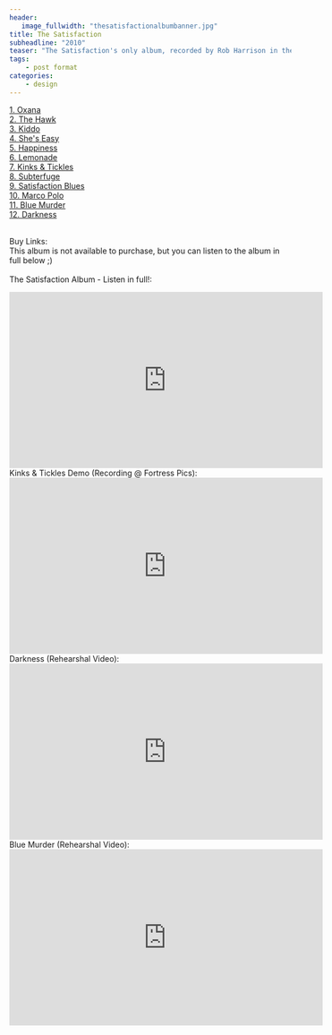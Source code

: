 ```yaml
---
header:
   image_fullwidth: "thesatisfactionalbumbanner.jpg"
title: The Satisfaction
subheadline: "2010"
teaser: "The Satisfaction's only album, recorded by Rob Harrison in the legnedary Fortress Studios, London, Sam Harrison, George Dyson & Ben Mathews set out to record an album of Sam's teenage rock songs. Tracked in just one day, vocals  were then added in Rob's flat. Only fifty copies were ever made, and up to now it's almost unheard..."
tags:
    - post format
categories:
    - design 
---
```

<!--more-->
 <a href="https://youtu.be/Mkpo5tnKkok">1. Oxana</a><br>
 <a href="https://youtu.be/vJAWt7MCrkE">2. The Hawk</a><br>
 <a href="https://youtu.be/-l-UjBN_NJ4">3. Kiddo</a><br>
 <a href="https://youtu.be/aZeal6O40uE">4. She's Easy</a><br>
 <a href="https://youtu.be/sC91etyLdLI">5. Happiness</a><br>
  <a href="https://youtu.be/WSEHDA9i908">6. Lemonade</a><br>
  <a href="https://youtu.be/x5LghONf27s">7. Kinks & Tickles</a><br>
  <a href="https://youtu.be/vOxALcpE_Ag">8. Subterfuge</a><br>
  <a href="https://youtu.be/47A6TSc5V0Y">9. Satisfaction Blues</a><br>
  <a href="https://youtu.be/pTQau9qTrRI">10. Marco Polo</a><br>
  <a href="https://youtu.be/Zzyx5YHkYEQ">11. Blue Murder</a><br>
  <a href="https://youtu.be/GcEeFouiq0w">12. Darkness</a><br><br>

Buy Links:<br>
This album is not available to purchase, but you can listen to the album in full below ;)<br>
<br>
The Satisfaction Album - Listen in full!:<br>
  <iframe width="560" height="315" src="https://www.youtube.com/embed/4T5B_NnM_z8" frameborder="0" allowfullscreen></iframe><br>
Kinks & Tickles Demo (Recording @ Fortress Pics):<br>
  <iframe width="560" height="315" src="https://www.youtube.com/embed/lDR38hQd1J4" frameborder="0" allowfullscreen></iframe><br>
 Darkness (Rehearshal Video):<br>
  <iframe width="560" height="315" src="https://www.youtube.com/embed/1dDFtZtcXaY" frameborder="0" allowfullscreen></iframe><br>
 Blue Murder (Rehearshal Video):<br>
  <iframe width="560" height="315" src="https://www.youtube.com/embed/4_uAGa85Bjw" frameborder="0" allowfullscreen></iframe><br>
  



